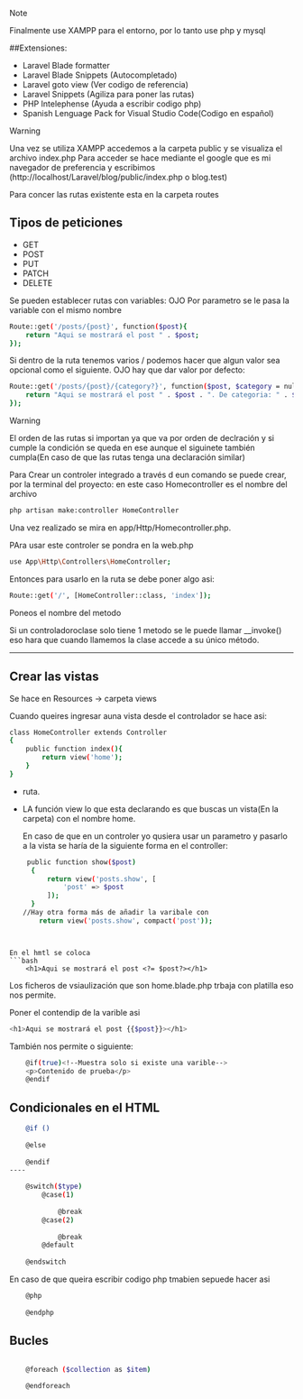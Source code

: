 > [!NOTE]
> Finalmente use XAMPP para el entorno, por lo tanto use php y mysql 

##Extensiones:
* Laravel Blade formatter
* Laravel Blade Snippets (Autocompletado)
* Laravel goto view (Ver codigo de referencia)
* Laravel Snippets (Agiliza para poner las rutas)
* PHP Intelephense (Ayuda a escribir codigo php)
* Spanish Lenguage Pack for Visual Studio Code(Codigo en español) 

> [!WARNING]
> Una vez se utiliza XAMPP accedemos a la carpeta public y se visualiza el archivo index.php 
> Para acceder se hace mediante el google que es mi navegador de preferencia y escribimos (http://localhost/Laravel/blog/public/index.php o blog.test)


Para concer las rutas existente esta en la carpeta routes


## Tipos de peticiones 
* GET
* POST
* PUT
* PATCH
* DELETE

Se pueden establecer rutas con variables: OJO Por parametro se le pasa la variable con el mismo nombre
```bash
Route::get('/posts/{post}', function($post){
    return "Aqui se mostrará el post " . $post;
});
```
Si dentro de la ruta tenemos varios / podemos hacer que algun valor sea opcional como el siguiente. OJO hay que dar valor por defecto:

```bash
Route::get('/posts/{post}/{category?}', function($post, $category = null){
    return "Aqui se mostrará el post " . $post . ". De categoria: " . $category;
});
```

> [!WARNING]
> El orden de las rutas si importan ya que va por orden de declración y si cumple la condición se queda en ese aunque el siguinete también cumpla(En caso de que las rutas tenga una declaración similar)

Para Crear un controler integrado a través d eun comando se puede crear, por la terminal del proyecto:
en este caso Homecontroller es el nombre del archivo 

```bash 
php artisan make:controller HomeController
```
Una vez realizado se mira en app/Http/Homecontroller.php.

PAra usar este controler se pondra en la web.php 

```bash
use App\Http\Controllers\HomeController;
```

Entonces para usarlo en la ruta se debe poner algo asi:
```bash 
Route::get('/', [HomeController::class, 'index']);
```
Poneos el nombre del metodo 

Si un controladoroclase solo tiene 1 metodo se le puede llamar __invoke() eso hara que cuando llamemos la clase accede a su único método.  

----

## Crear las vistas 
Se hace en Resources -> carpeta views 

Cuando queires ingresar auna vista desde el controlador se hace asi:

```bash
class HomeController extends Controller
{
    public function index(){
        return view('home');
    }
}

```
+ ruta.
* LA función view lo que esta declarando es que buscas un vista(En la carpeta) con el nombre home.

  En caso de que en un controler yo qusiera usar un parametro y pasarlo a la vista se haría de la siguiente forma en el controller:
  ```bash
   public function show($post)
    {
        return view('posts.show', [
            'post' => $post
        ]);
    }
  //Hay otra forma más de añadir la varibale con
      return view('posts.show', compact('post'));


```


En el hmtl se coloca
```bash
    <h1>Aqui se mostrará el post <?= $post?></h1>
```

Los ficheros de vsiaulización que son home.blade.php trbaja con platilla eso nos permite.

Poner el contendip de la varible asi 
```bash
<h1>Aqui se mostrará el post {{$post}}></h1>
```

También nos permite o siguiente:
```bash
    @if(true)<!--Muestra solo si existe una varible-->
    <p>Contenido de prueba</p>
    @endif
```

## Condicionales en el HTML
```bash
    @if ()
        
    @else
        
    @endif
----

    @switch($type)
        @case(1)
            
            @break
        @case(2)
            
            @break
        @default
            
    @endswitch
```

En caso de que queira escribir codigo php tmabien sepuede hacer asi 
```bash
    @php
        
    @endphp

```

## Bucles

```bash

    @foreach ($collection as $item)
        
    @endforeach
```

